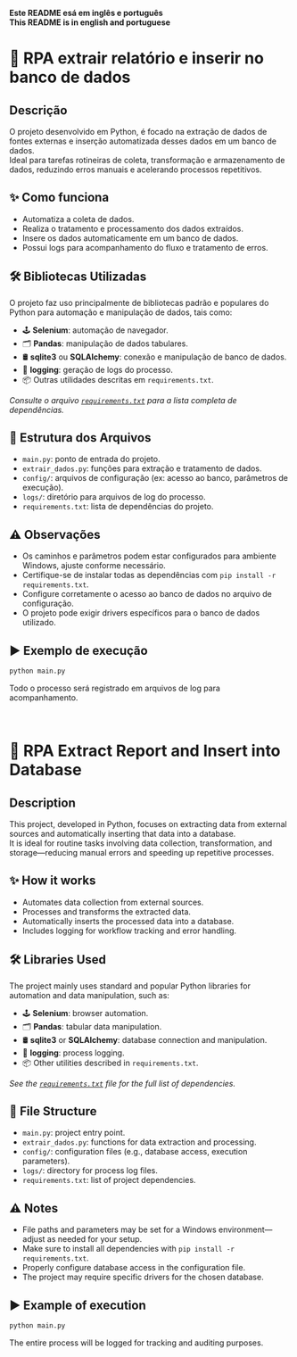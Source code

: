 <b>Este README esá em inglês e português<br></b>
<b>This README is in english and portuguese</b>

# 🤖 RPA extrair relatório e inserir no banco de dados

## Descrição

O projeto desenvolvido em Python, é focado na extração de dados de fontes externas e inserção automatizada desses dados em um banco de dados.  
Ideal para tarefas rotineiras de coleta, transformação e armazenamento de dados, reduzindo erros manuais e acelerando processos repetitivos.

## ✨ Como funciona

- Automatiza a coleta de dados.
- Realiza o tratamento e processamento dos dados extraídos.
- Insere os dados automaticamente em um banco de dados.
- Possui logs para acompanhamento do fluxo e tratamento de erros.


## 🛠️ Bibliotecas Utilizadas

O projeto faz uso principalmente de bibliotecas padrão e populares do Python para automação e manipulação de dados, tais como:

- 🕹️ **Selenium**: automação de navegador.
- 🗂️ **Pandas**: manipulação de dados tabulares.
- 🛢️ **sqlite3** ou **SQLAlchemy**: conexão e manipulação de banco de dados.
- 📝 **logging**: geração de logs do processo.
- 📦 Outras utilidades descritas em `requirements.txt`.

*Consulte o arquivo [`requirements.txt`](./requirements.txt) para a lista completa de dependências.*

## 📁 Estrutura dos Arquivos

- `main.py`: ponto de entrada do projeto.
- `extrair_dados.py`: funções para extração e tratamento de dados.
- `config/`: arquivos de configuração (ex: acesso ao banco, parâmetros de execução).
- `logs/`: diretório para arquivos de log do processo.
- `requirements.txt`: lista de dependências do projeto.


## ⚠️ Observações

- Os caminhos e parâmetros podem estar configurados para ambiente Windows, ajuste conforme necessário.
- Certifique-se de instalar todas as dependências com `pip install -r requirements.txt`.
- Configure corretamente o acesso ao banco de dados no arquivo de configuração.
- O projeto pode exigir drivers específicos para o banco de dados utilizado.

## ▶️ Exemplo de execução

```bash
python main.py
```

Todo o processo será registrado em arquivos de log para acompanhamento.

<br>

# 🤖 RPA Extract Report and Insert into Database

## Description

This project, developed in Python, focuses on extracting data from external sources and automatically inserting that data into a database.  
It is ideal for routine tasks involving data collection, transformation, and storage—reducing manual errors and speeding up repetitive processes.

## ✨ How it works

- Automates data collection from external sources.
- Processes and transforms the extracted data.
- Automatically inserts the processed data into a database.
- Includes logging for workflow tracking and error handling.

## 🛠️ Libraries Used

The project mainly uses standard and popular Python libraries for automation and data manipulation, such as:

- 🕹️ **Selenium**: browser automation.
- 🗂️ **Pandas**: tabular data manipulation.
- 🛢️ **sqlite3** or **SQLAlchemy**: database connection and manipulation.
- 📝 **logging**: process logging.
- 📦 Other utilities described in `requirements.txt`.

*See the [`requirements.txt`](./requirements.txt) file for the full list of dependencies.*

## 📁 File Structure

- `main.py`: project entry point.
- `extrair_dados.py`: functions for data extraction and processing.
- `config/`: configuration files (e.g., database access, execution parameters).
- `logs/`: directory for process log files.
- `requirements.txt`: list of project dependencies.

## ⚠️ Notes

- File paths and parameters may be set for a Windows environment—adjust as needed for your setup.
- Make sure to install all dependencies with `pip install -r requirements.txt`.
- Properly configure database access in the configuration file.
- The project may require specific drivers for the chosen database.

## ▶️ Example of execution

```bash
python main.py
```

The entire process will be logged for tracking and auditing purposes.
